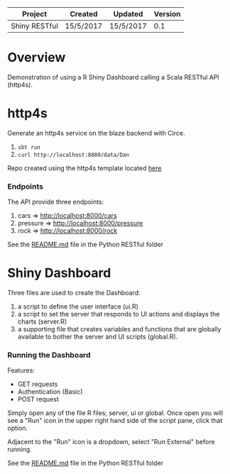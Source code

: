 
| Project       | Created   | Updated   | Version |
|---------------|-----------|-----------|---------|
| Shiny RESTful | 15/5/2017 | 15/5/2017 | 0.1     |

# Overview

Demonstration of using a R Shiny Dashboard calling a Scala RESTful API (http4s).

# http4s

Generate an http4s service on the blaze backend with Circe.

1. `sbt run`
2. `curl http://localhost:8080/data/Dan`

Repo created using the http4s template located [here](https://github.com/http4s/http4s.g8)

### Endpoints

The API provide three endpoints:

1. cars => [http://localhost:8000/cars](http://localhost:8000/cars)
2. pressure => [http://localhost:8000/pressure](http://localhost:8000/pressure)
3. rock => [http://localhost:8000/rock](http://localhost:8000/rock)

See the [README.md](PythonRESTful/README.md) file in the Python RESTful folder

# Shiny Dashboard

Three files are used to create the Dashboard:

1.  a script to define the user interface (ui.R)
2.  a script to set the server that responds to UI actions and displays the charts (server.R)
3.  a supporting file that creates variables and functions that are globally available to bother the server and UI scripts (global.R).

### Running the Dashboard

Features:

*   GET requests
*   Authentication (Basic)
*   POST request

Simply open any of the file R files; server, ui or global. Once open you will see a "Run" icon in the upper right hand side of the script pane, click that option.

Adjacent to the "Run" icon is a dropdown, select "Run External" before running.

See the [README.md](ShinyRESTful/README.md) file in the Python RESTful folder
